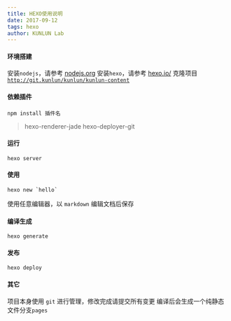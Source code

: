```yaml
---
title: HEXO使用说明
date: 2017-09-12
tags: hexo
author: KUNLUN Lab
---
```


#### 环境搭建

安装`nodejs`，请参考 [nodejs.org](https://nodejs.org/)
安装`hexo`，请参考 [hexo.io/](https://hexo.io/)
克隆项目[`http://git.kunlun/kunlun/kunlun-content`](http://git.kunlun/kunlun/kunlun-content)


#### 依赖插件
``` shell
npm install 插件名
```

> hexo-renderer-jade
> hexo-deployer-git

#### 运行

``` shell
hexo server
```

#### 使用

``` shell
hexo new `hello`
```

使用任意编辑器，以 `markdown` 编辑文档后保存


#### 编译生成
``` shell
hexo generate
```

#### 发布
``` shell
hexo deploy
```

#### 其它

项目本身使用 `git` 进行管理，修改完成请提交所有变更
编译后会生成一个纯静态文件分支`pages`



